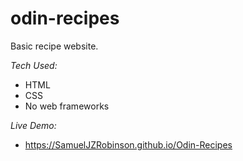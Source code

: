 # odin-recipes
Basic recipe website.

*Tech Used:*
- HTML
- CSS
- No web frameworks

*Live Demo:*
- https://SamuelJZRobinson.github.io/Odin-Recipes